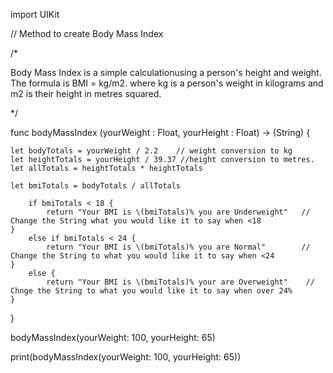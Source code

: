 import UIKit


// Method to create Body Mass Index

/*
 
 Body Mass Index is a simple calculationusing
 a person's height and weight.
 The formula is BMI = kg/m2.
 where kg is a person's weight in kilograms
 and m2 is their height in metres squared.
 
 */
 
 
func bodyMassIndex (yourWeight : Float, yourHeight : Float) -> (String) {
    
    let bodyTotals = yourWeight / 2.2    // weight conversion to kg
    let heightTotals = yourHeight / 39.37 //height conversion to metres.
    let allTotals = heightTotals * heightTotals
    
    let bmiTotals = bodyTotals / allTotals
    
        if bmiTotals < 18 {
            return "Your BMI is \(bmiTotals)% you are Underweight"   // Change the String what you would like it to say when <18
    }
        else if bmiTotals < 24 {
            return "Your BMI is \(bmiTotals)% you are Normal"        // Change the String to what you would like it to say when <24
    }
        else {
            return "Your BMI is \(bmiTotals)% your are Overweight"    // Chnge the String to what you would like it to say when over 24%
    }
    
}

bodyMassIndex(yourWeight: 100, yourHeight: 65)

print(bodyMassIndex(yourWeight: 100, yourHeight: 65))
